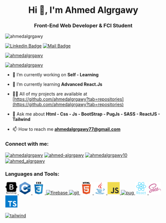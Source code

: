 <h1 align="center">Hi 👋, I'm Ahmed Algrgawy</h1>
<h3 align="center">Front-End Web Developer & FCI Student</h3>

<p align="left"> <img src="https://komarev.com/ghpvc/?username=ahmedalgrgawy&label=Profile%20views&color=0e75b6&style=flat" alt="ahmedalgrgawy" /> </p>

[![Linkedin Badge](https://img.shields.io/badge/-ahmedalgrgawy-0e76a8?style=flat&labelColor=0e76a8&logo=linkedin&logoColor=white)](https://linkedin.com/in/ahmed-algrgawy) [![Mail Badge](https://img.shields.io/badge/-ahmedalgrgawy-c0392b?style=flat&labelColor=c0392b&logo=gmail&logoColor=white)](mailto:ahmedalgrgawy77@gmail.com) 

<p align="left"> <a href="https://twitter.com/ahmedalgrgawy" target="blank"><img src="https://img.shields.io/twitter/follow/ahmedalgrgawy?logo=twitter&style=for-the-badge" alt="ahmedalgrgawy" /></a> </p>
<p align="left"> <a href="https://github.com/ryo-ma/github-profile-trophy"><img src="https://github-profile-trophy.vercel.app/?username=ahmedalgrgawy" alt="ahmedalgrgawy" /></a> </p>


- 🔭 I’m currently working on **Self - Learning**

- 🌱 I’m currently learning **Advanced React.Js**

- 👨‍💻 All of my projects are available at [https://github.com/ahmedalgrgawy?tab=repositories](https://github.com/ahmedalgrgawy?tab=repositories)

- 💬 Ask me about **Html - Css - Js - BootStrap - PugJs - SASS - ReactJS - Tailwind**

- 📫 How to reach me **ahmedalgrgawy77@gmail.com**

<h3 align="left">Connect with me:</h3>
<p align="left">
<a href="https://twitter.com/ahmedalgrgawy" target="blank"><img align="center" src="https://raw.githubusercontent.com/rahuldkjain/github-profile-readme-generator/master/src/images/icons/Social/twitter.svg" alt="ahmedalgrgawy" height="30" width="40" /></a>
<a href="https://linkedin.com/in/ahmed-algrgawy" target="blank"><img align="center" src="https://raw.githubusercontent.com/rahuldkjain/github-profile-readme-generator/master/src/images/icons/Social/linked-in-alt.svg" alt="ahmed-algrgawy" height="30" width="40" /></a>
<a href="https://fb.com/ahmedalgrgawy10" target="blank"><img align="center" src="https://raw.githubusercontent.com/rahuldkjain/github-profile-readme-generator/master/src/images/icons/Social/facebook.svg" alt="ahmedalgrgawy10" height="30" width="40" /></a>
<a href="https://instagram.com/ahmed_algrgawy" target="blank"><img align="center" src="https://raw.githubusercontent.com/rahuldkjain/github-profile-readme-generator/master/src/images/icons/Social/instagram.svg" alt="ahmed_algrgawy" height="30" width="40" /></a>
</p>

<h3 align="left">Languages and Tools:</h3>
<p align="left"> <a href="https://getbootstrap.com" target="_blank" rel="noreferrer"> <img src="https://raw.githubusercontent.com/devicons/devicon/master/icons/bootstrap/bootstrap-plain-wordmark.svg" alt="bootstrap" width="40" height="40"/> </a> <a href="https://www.w3schools.com/cpp/" target="_blank" rel="noreferrer"> <img src="https://raw.githubusercontent.com/devicons/devicon/master/icons/cplusplus/cplusplus-original.svg" alt="cplusplus" width="40" height="40"/> </a> <a href="https://www.w3schools.com/css/" target="_blank" rel="noreferrer"> <img src="https://raw.githubusercontent.com/devicons/devicon/master/icons/css3/css3-original-wordmark.svg" alt="css3" width="40" height="40"/> </a> <a href="https://firebase.google.com/" target="_blank" rel="noreferrer"> <img src="https://www.vectorlogo.zone/logos/firebase/firebase-icon.svg" alt="firebase" width="40" height="40"/> </a> <a href="https://git-scm.com/" target="_blank" rel="noreferrer"> <img src="https://www.vectorlogo.zone/logos/git-scm/git-scm-icon.svg" alt="git" width="40" height="40"/> </a> <a href="https://www.w3.org/html/" target="_blank" rel="noreferrer"> <img src="https://raw.githubusercontent.com/devicons/devicon/master/icons/html5/html5-original-wordmark.svg" alt="html5" width="40" height="40"/> </a> <a href="https://www.java.com" target="_blank" rel="noreferrer"> <img src="https://raw.githubusercontent.com/devicons/devicon/master/icons/java/java-original.svg" alt="java" width="40" height="40"/> </a> <a href="https://developer.mozilla.org/en-US/docs/Web/JavaScript" target="_blank" rel="noreferrer"> <img src="https://raw.githubusercontent.com/devicons/devicon/master/icons/javascript/javascript-original.svg" alt="javascript" width="40" height="40"/> </a> <a href="https://pugjs.org" target="_blank" rel="noreferrer"> <img src="https://cdn.worldvectorlogo.com/logos/pug.svg" alt="pug" width="40" height="40"/> </a> <a href="https://reactjs.org/" target="_blank" rel="noreferrer"> <img src="https://raw.githubusercontent.com/devicons/devicon/master/icons/react/react-original-wordmark.svg" alt="react" width="40" height="40"/> </a> <a href="https://sass-lang.com" target="_blank" rel="noreferrer"> <img src="https://raw.githubusercontent.com/devicons/devicon/master/icons/sass/sass-original.svg" alt="sass" width="40" height="40"/> </a> <a href="https://www.typescriptlang.org/" target="_blank" rel="noreferrer"> <img src="https://raw.githubusercontent.com/devicons/devicon/master/icons/typescript/typescript-original.svg" alt="typescript" width="40" height="40"/> </a> </p>
<p align="left"> <a href="https://tailwindcss.com/" target="_blank" rel="noreferrer"> <img src="https://www.vectorlogo.zone/logos/tailwindcss/tailwindcss-icon.svg" alt="tailwind" width="40" height="40"/> </a> </p>

